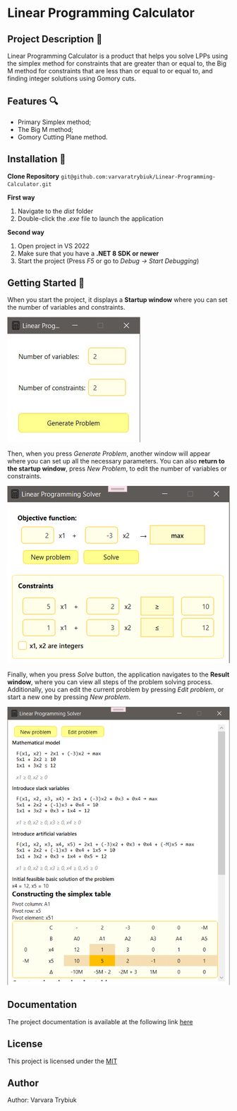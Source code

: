 # Linear Programming Calculator

## Project Description :paperclip:

Linear Programming Calculator is a product that helps you solve LPPs using the simplex method for constraints that are greater than or equal to,
the Big M method for constraints that are less than or equal to or equal to, and finding integer solutions using Gomory cuts.

## Features :mag:

+ Primary Simplex method;
+ The Big M method;
+ Gomory Cutting Plane method.

## Installation :hammer:

**Clone Repository**
`git@github.com:varvaratrybiuk/Linear-Programming-Calculator.git`

**First way**

1. Navigate to the _dist_ folder
1. Double-click the _.exe_ file to launch the application

**Second way**

1. Open project in VS 2022
1. Make sure that you have a **.NET 8 SDK or newer**
1. Start the project (Press _F5_ or go to _Debug -> Start Debugging_)

## Getting Started :runner:

When you start the project, it displays a **Startup window** where you can set the number of variables and constraints.

![Startup Window](./Images/img1.jpg)

Then, when you press _Generate Problem_, another window will appear where you can set up all the necessary parameters.
You can also **return to the startup window**, press _New Problem_, to edit the number of variables or constraints.

![Problem Setup Window](./Images/img2.png)

Finally, when you press _Solve_ button, the application navigates to the **Result window**, where you can view all steps of the problem solving process.
Additionally, you can edit the current problem by pressing _Edit problem_, or start a new one by pressing _New problem_.

![Result Window](./Images/img3.png)

## Documentation

The project documentation is available at the following link [here](https://varvaratrybiuk.github.io/Linear-Programming-Calculator/)

## License

This project is licensed under the [MIT](./LICENSE.md)

## Author

Author: Varvara Trybiuk
